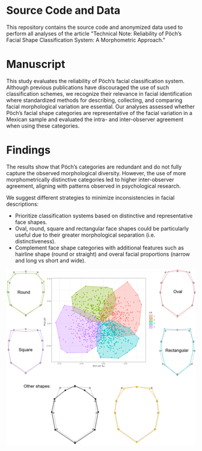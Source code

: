 # Source Code and Data
This repository contains the source code and anonymized data used to perform all analyses of the article "Technical Note: Reliability of Pöch’s Facial Shape Classification System: A Morphometric Approach."   

# Manuscript
This study evaluates the reliability of Pöch’s facial classification system. Although previous publications have discouraged the use of such classification schemes, we recognize their relevance in facial identification where standardized methods for describing, collecting, and comparing facial morphological variation are essential.
Our analyses assessed whether Pöch’s facial shape categories are representative of the facial variation in a Mexican sample and evaluated the intra- and inter-observer agreement when using these categories. 

# Findings
The results show that Pöch’s categories are redundant and do not fully capture the observed morphological diversity. However, the use of more morphometrically distinctive categories led to higher inter-observer agreement, aligning with patterns observed in psychological research. 

We suggest different strategies to minimize inconsistencies in facial descriptions:
- Prioritize classification systems based on distinctive and representative face shapes.
- Oval, round, square and rectangular face shapes could be particularly useful due to their greater morphological separation (i.e. distinctiveness).
- Complement face shape categories with additional features such as hairline shape (round or straight) and overal facial proportions (narrow and long vs short and wide).

![This is an image](https://github.com/arodifr/Poch/blob/main/Face_shapes.png)

